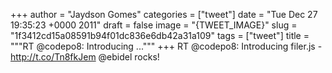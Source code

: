 
+++
author = "Jaydson Gomes"
categories = ["tweet"]
date = "Tue Dec 27 19:35:23 +0000 2011"
draft = false
image = "{TWEET_IMAGE}"
slug = "1f3412cd15a08591b94f01dc836e6db42a31a109"
tags = ["tweet"]
title = """RT @codepo8: Introducing ..."""
+++
RT @codepo8: Introducing filer.js - http://t.co/Tn8fkJem @ebidel rocks!
